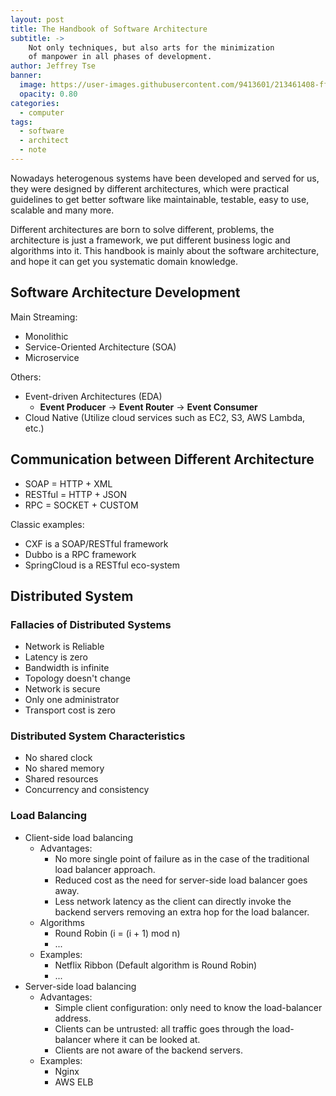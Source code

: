 ```yaml
---
layout: post
title: The Handbook of Software Architecture
subtitle: ->
    Not only techniques, but also arts for the minimization
    of manpower in all phases of development.
author: Jeffrey Tse
banner:
  image: https://user-images.githubusercontent.com/9413601/213461408-ffecd351-d963-4d8a-af57-f2d0d8af61b2.png
  opacity: 0.80
categories:
  - computer
tags:
  - software
  - architect
  - note
---
```


Nowadays heterogenous systems have been developed and served for us, they
were designed by different architectures, which were practical guidelines
to get better software like maintainable, testable, easy to use, scalable
and many more.

Different architectures are born to solve different, problems, the
architecture is just a framework, we put different business logic and
algorithms into it. This handbook is mainly about the software
architecture, and hope it can get you systematic domain knowledge.

## Software Architecture Development

Main Streaming:

- Monolithic
- Service-Oriented Architecture (SOA)
- Microservice

Others:

- Event-driven Architectures (EDA)
  - **Event Producer** -> **Event Router** -> **Event Consumer**
- Cloud Native (Utilize cloud services such as EC2, S3, AWS Lambda, etc.)

## Communication between Different Architecture

- SOAP = HTTP + XML
- RESTful = HTTP + JSON
- RPC = SOCKET + CUSTOM

Classic examples:

- CXF is a SOAP/RESTful framework
- Dubbo is a RPC framework
- SpringCloud is a RESTful eco-system

## Distributed System

### Fallacies of Distributed Systems

- Network is Reliable
- Latency is zero
- Bandwidth is infinite
- Topology doesn't change
- Network is secure
- Only one administrator
- Transport cost is zero

### Distributed System Characteristics

- No shared clock
- No shared memory
- Shared resources
- Concurrency and consistency

### Load Balancing

- Client-side load balancing
  - Advantages:
    - No more single point of failure as in the case of the traditional load
      balancer approach.
    - Reduced cost as the need for server-side load balancer goes away.
    - Less network latency as the client can directly invoke the backend
      servers removing an extra hop for the load balancer.
  - Algorithms
    - Round Robin (i = (i + 1) mod n)
    - ...
  - Examples:
    - Netflix Ribbon (Default algorithm is Round Robin)
    - ...
- Server-side load balancing
  - Advantages:
    - Simple client configuration: only need to know the load-balancer address.
    - Clients can be untrusted: all traffic goes through the load-balancer where
      it can be looked at.
    - Clients are not aware of the backend servers.
  - Examples:
    - Nginx
    - AWS ELB
